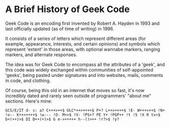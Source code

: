 # A Brief History of Geek Code

Geek Code is an encoding first invented by Robert A. Hayden in 1993 and last officially updated (as of time of writing) in 1996.

It consists of a series of letters which represent different areas (for example, appearance, interests, and certain opinions) and symbols which represent 'extent' in those areas, with optional wannabe markers, ranging markers, and alternate responses.

The idea was for Geek Code to encompass all the attributes of a 'geek', and this code was widely exchanged within communities of self-appointed 'geeks', being pasted under signatures and into websites, mails, comments in code, and clothing.

Of course, being this old in an internet that moves so fast, it's now incredibly dated and rarely seen outside of programmers' "about me" sections. Here's mine: 

`GCS/E/IT d- s: a? C+++>++$ ULC*++>++++$ P+? L++>++++$ !E- W+++>++$ !N+ !o-- K++>++++$ !w--- !O- M+>$ !V- !PS+? PE Y+ !PGP++ !t !5 !X R tv>$ b+(++)>$ DI D++(+)>$ G e->+++++ h--()>++ !r?>$ !y?`

